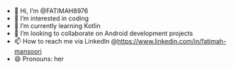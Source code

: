 - 👋 Hi, I’m @FATIMAH8976
- 👀 I’m interested in coding
- 🌱 I’m currently learning Kotlin
- 💞️ I’m looking to collaborate on Android development projects
- 📫 How to reach me via LinkedIn @https://www.linkedin.com/in/fatimah-mansoori
- 😄 Pronouns: her


<!---
FATIMAH8976/FATIMAH8976 is a ✨ special ✨ repository because its `README.md` (this file) appears on your GitHub profile.
You can click the Preview link to take a look at your changes.
--->
